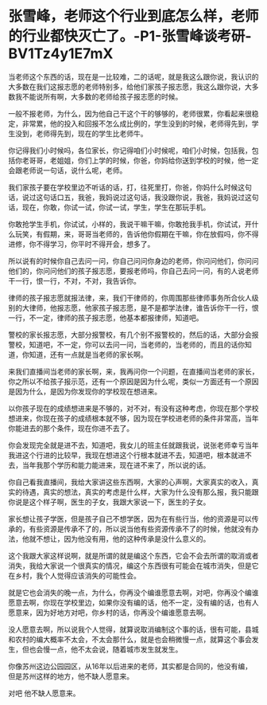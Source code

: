 # 张雪峰，老师这个行业到底怎么样，老师的行业都快灭亡了。-P1-张雪峰谈考研-BV1Tz4y1E7mX

当老师这个东西的话，现在是一比较难，二的话呢，就是我这么跟你说，我认识的大多数在我们这报志愿的老师特别多，给他们家孩子报志愿，我这么跟你说，大多数我不能说所有啊，大多数的老师给孩子报志愿的时候。

一般不报老师，为什么，因为他自己干这个干的够够的，老师很累，你看起来很稳定，非常累，他的投入和回报不怎么成比例的，学生没到的时候，老师得先到，学生没到，老师得先到，现在的学生比老师牛。

你记得我们小时候吗，各位家长，你记得咱们小时候呢，咱们小时候，包括我，包括你老哥哥，老姐姐，你们上学的时候，你爸，你妈给你送到学校的时候，他一定会跟老师说一句话，说什么呢，老师。

我们家孩子要在学校里边不听话的话，打，往死里打，你爸，你妈什么时候这句话，说过这句话口五，我爸，我妈说过这句话，我没跟你说，我爸，我妈说过这句话，现在，你敢，你试一试，你试一试，学生，学生在那玩手机。

你敢抢学生手机，你试试，小样的，我说干嘛干嘛，你敢抢我手机，你试试，开什么玩笑，有假期，来，哥哥当老师的，告诉他你假期在干嘛，你在放假吗，你不得进修，你不得学习，你平时不得开会，想多了。

所以说有的时候你自己去问一问，你自己问问你身边的老师，你问问他们，你问问他们的，你问问他们的孩子报志愿，要报老师吗，你自己去问一问，有的人说老师干一行，恨一行，不对，不对，我告诉你。

律师的孩子报志愿就报法律，来，我们干律师的，你周围那些律师事务所合伙人级别的大律师，他报志愿，他家孩子报志愿，是不是都学法律，谁告诉你干一行，恨一行，不一定，律师的孩子报志愿，他基本都报律师，知道吧。

警校的家长报志愿，大部分报警校，有几个别不报警校的，然后的话，大部分会报警校，知道吧，不一定，你可以去问一问，当老师的，当老师的，而且的话你知道，你知道，还有一点就是当老师的家长啊。

来我们直播间当老师的家长啊，来，我再问你一个问题，在直播间当老师的家长，你之所以不给孩子报示范，还有一个原因是因为什么呢，类似一方面还有一个原因是因为什么，是因为你发现你的学校现在想进来。

以你孩子现在的成绩想进来是不够的，对不对，有没有这种考虑，你现在那个学校想进来，你现在孩子的成绩根本就不够，因为现在学校进老师的条件非常高，当年你能进去的那个条件，现在你进不去了。

你会发现完全就是进不去，知道吧，我女儿的班主任就跟我说，说张老师幸亏当年我进这个行进的比较早，我现在想进这个行根本就进不去，知道吧，根本就进不去，当年我那个学历和能力能进来，现在进不来了，所以说的话。

你自己看我直播间，我给大家讲这些东西啊，大家的心声啊，大家真实的收入，真实的待遇，真实的想法，真实的考虑是什么样，大家为什么没有那么报，我只能跟你说是这个样子啊，医生的子女，我跟大家说一下，医生的子女。

家长想让孩子学医，但是孩子自己不想学医，因为在有些行当，他的资源是可以传承的，有些资源是传承不了的，所以说当他有些资源传承不了的时候，他就没有办法，他就不想让，因为他没有用，他的这种传承是没什么意义的。

这个我跟大家这样说啊，就是所谓的就是编这个东西，它会不会去所谓的取消或者消失，我给大家说一个很真实的情况，编这个东西很有可能会在城市消失，但是它在乡村，我个人觉得应该消失的可能性会。

就是它也会消失的晚一点，为什么，你再没个编谁愿意去啊，对吧，你再没个编谁愿意去啊，你现在学校里边，如果你没有编的话，他不一定，没有编的话，也有人愿意来，因为好地方对吧，你乡村的话，你再没个编谁愿意去啊。

没人愿意去啊，所以说我个人觉得，就算说取消编制这个事的话，很有可能，县城和农村的编大概率不太会，不太会那什么，就是也会稍微慢一点，就算这个事会发生，但也会慢一点，他不太会说，随着城市发生就发生。

你像苏州这边公园园区，从16年以后进来的老师，其实都是合同的，他没有编，但是苏州这样的地方，他不缺人愿意来。

对吧 他不缺人愿意来。